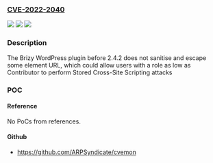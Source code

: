 ### [CVE-2022-2040](https://cve.mitre.org/cgi-bin/cvename.cgi?name=CVE-2022-2040)
![](https://img.shields.io/static/v1?label=Product&message=Brizy%20%E2%80%93%20Page%20Builder&color=blue)
![](https://img.shields.io/static/v1?label=Version&message=n%2Fa&color=blue)
![](https://img.shields.io/static/v1?label=Vulnerability&message=CWE-79%20Cross-site%20Scripting%20(XSS)&color=brighgreen)

### Description

The Brizy WordPress plugin before 2.4.2 does not sanitise and escape some element URL, which could allow users with a role as low as Contributor to perform Stored Cross-Site Scripting attacks

### POC

#### Reference
No PoCs from references.

#### Github
- https://github.com/ARPSyndicate/cvemon

